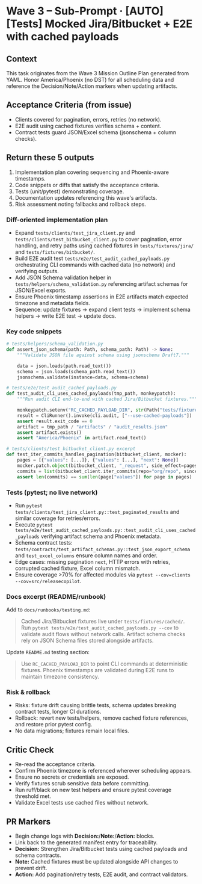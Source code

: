 # Wave 3 – Sub-Prompt · [AUTO] [Tests] Mocked Jira/Bitbucket + E2E with cached payloads

## Context
This task originates from the Wave 3 Mission Outline Plan generated from YAML. Honor America/Phoenix (no DST) for all scheduling data and reference the Decision/Note/Action markers when updating artifacts.

## Acceptance Criteria (from issue)
- Clients covered for pagination, errors, retries (no network).
- E2E audit using cached fixtures verifies schema + content.
- Contract tests guard JSON/Excel schema (jsonschema + column checks).

## Return these 5 outputs
1. Implementation plan covering sequencing and Phoenix-aware timestamps.
2. Code snippets or diffs that satisfy the acceptance criteria.
3. Tests (unit/pytest) demonstrating coverage.
4. Documentation updates referencing this wave's artifacts.
5. Risk assessment noting fallbacks and rollback steps.

### Diff-oriented implementation plan
- Expand `tests/clients/test_jira_client.py` and `tests/clients/test_bitbucket_client.py` to cover pagination, error handling, and retry paths using cached fixtures in `tests/fixtures/jira/` and `tests/fixtures/bitbucket/`.
- Build E2E audit test `tests/e2e/test_audit_cached_payloads.py` orchestrating CLI commands with cached data (no network) and verifying outputs.
- Add JSON Schema validation helper in `tests/helpers/schema_validation.py` referencing artifact schemas for JSON/Excel exports.
- Ensure Phoenix timestamp assertions in E2E artifacts match expected timezone and metadata fields.
- Sequence: update fixtures → expand client tests → implement schema helpers → write E2E test → update docs.

### Key code snippets
```python
# tests/helpers/schema_validation.py
def assert_json_schema(path: Path, schema_path: Path) -> None:
    """Validate JSON file against schema using jsonschema Draft7."""

    data = json.loads(path.read_text())
    schema = json.loads(schema_path.read_text())
    jsonschema.validate(instance=data, schema=schema)
```

```python
# tests/e2e/test_audit_cached_payloads.py
def test_audit_cli_uses_cached_payloads(tmp_path, monkeypatch):
    """Run audit CLI end-to-end with cached Jira/Bitbucket fixtures."""

    monkeypatch.setenv("RC_CACHED_PAYLOAD_DIR", str(Path("tests/fixtures/cached")))
    result = CliRunner().invoke(cli.audit, ["--use-cached-payloads"])
    assert result.exit_code == 0
    artifact = tmp_path / "artifacts" / "audit_results.json"
    assert artifact.exists()
    assert "America/Phoenix" in artifact.read_text()
```

```python
# tests/clients/test_bitbucket_client.py excerpt
def test_iter_commits_handles_pagination(bitbucket_client, mocker):
    pages = [{"values": [...]}, {"values": [...], "next": None}]
    mocker.patch.object(bitbucket_client, "_request", side_effect=pages)
    commits = list(bitbucket_client.iter_commits(repo="org/repo", since=window_start))
    assert len(commits) == sum(len(page["values"]) for page in pages)
```

### Tests (pytest; no live network)
- Run `pytest tests/clients/test_jira_client.py::test_paginated_results` and similar coverage for retries/errors.
- Execute `pytest tests/e2e/test_audit_cached_payloads.py::test_audit_cli_uses_cached_payloads` verifying artifact schema and Phoenix metadata.
- Schema contract tests: `tests/contracts/test_artifact_schemas.py::test_json_export_schema` and `test_excel_columns` ensure column names and order.
- Edge cases: missing pagination `next`, HTTP errors with retries, corrupted cached fixture, Excel column mismatch.
- Ensure coverage >70% for affected modules via `pytest --cov=clients --cov=src/releasecopilot`.

### Docs excerpt (README/runbook)
Add to `docs/runbooks/testing.md`:

> Cached Jira/Bitbucket fixtures live under `tests/fixtures/cached/`. Run `pytest tests/e2e/test_audit_cached_payloads.py --cov` to validate audit flows without network calls. Artifact schema checks rely on JSON Schema files stored alongside artifacts.

Update `README.md` testing section:

> Use `RC_CACHED_PAYLOAD_DIR` to point CLI commands at deterministic fixtures. Phoenix timestamps are validated during E2E runs to maintain timezone consistency.

### Risk & rollback
- Risks: fixture drift causing brittle tests, schema updates breaking contract tests, longer CI durations.
- Rollback: revert new tests/helpers, remove cached fixture references, and restore prior pytest config.
- No data migrations; fixtures remain local files.

## Critic Check
- Re-read the acceptance criteria.
- Confirm Phoenix timezone is referenced wherever scheduling appears.
- Ensure no secrets or credentials are exposed.
- Verify fixtures scrub sensitive data before committing.
- Run ruff/black on new test helpers and ensure pytest coverage threshold met.
- Validate Excel tests use cached files without network.

## PR Markers
- Begin change logs with **Decision:**/**Note:**/**Action:** blocks.
- Link back to the generated manifest entry for traceability.
- **Decision:** Strengthen Jira/Bitbucket tests using cached payloads and schema contracts.
- **Note:** Cached fixtures must be updated alongside API changes to prevent drift.
- **Action:** Add pagination/retry tests, E2E audit, and contract validators.